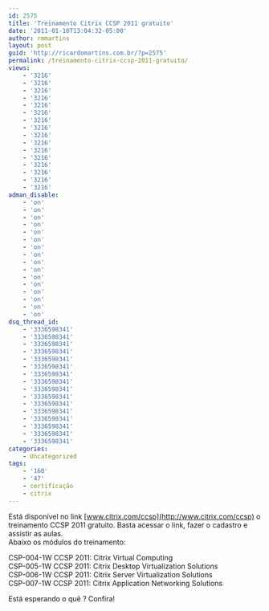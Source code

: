 ```yaml
---
id: 2575
title: 'Treinamento Citrix CCSP 2011 gratuito'
date: '2011-01-10T13:04:32-05:00'
author: rmmartins
layout: post
guid: 'http://ricardomartins.com.br/?p=2575'
permalink: /treinamento-citrix-ccsp-2011-gratuito/
views:
    - '3216'
    - '3216'
    - '3216'
    - '3216'
    - '3216'
    - '3216'
    - '3216'
    - '3216'
    - '3216'
    - '3216'
    - '3216'
    - '3216'
    - '3216'
    - '3216'
    - '3216'
    - '3216'
adman_disable:
    - 'on'
    - 'on'
    - 'on'
    - 'on'
    - 'on'
    - 'on'
    - 'on'
    - 'on'
    - 'on'
    - 'on'
    - 'on'
    - 'on'
    - 'on'
    - 'on'
    - 'on'
    - 'on'
dsq_thread_id:
    - '3336598341'
    - '3336598341'
    - '3336598341'
    - '3336598341'
    - '3336598341'
    - '3336598341'
    - '3336598341'
    - '3336598341'
    - '3336598341'
    - '3336598341'
    - '3336598341'
    - '3336598341'
    - '3336598341'
    - '3336598341'
    - '3336598341'
    - '3336598341'
categories:
    - Uncategorized
tags:
    - '160'
    - '47'
    - certificação
    - citrix
---
```


Está disponível no link [www.citrix.com/ccsp](http://www.citrix.com/ccsp) o treinamento CCSP 2011 gratuito. Basta acessar o link, fazer o cadastro e assistir as aulas.  
Abaixo os módulos do treinamento:

CSP-004-1W CCSP 2011: Citrix Virtual Computing  
CSP-005-1W CCSP 2011: Citrix Desktop Virtualization Solutions  
CSP-006-1W CCSP 2011: Citrix Server Virtualization Solutions  
CSP-007-1W CCSP 2011: Citrix Application Networking Solutions

Está esperando o quê ? Confira!